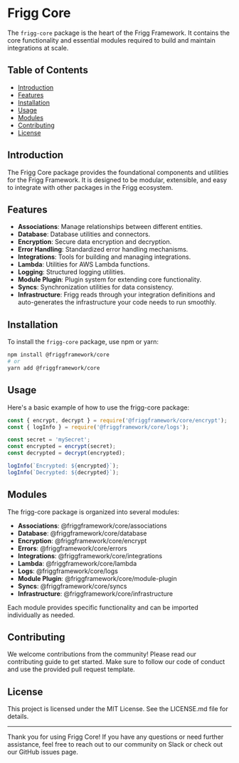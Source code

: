 # Frigg Core

The `frigg-core` package is the heart of the Frigg Framework. It contains the core functionality and essential modules required to build and maintain integrations at scale.


## Table of Contents

- [Introduction](#introduction)
- [Features](#features)
- [Installation](#installation)
- [Usage](#usage)
- [Modules](#modules)
- [Contributing](#contributing)
- [License](#license)

## Introduction

The Frigg Core package provides the foundational components and utilities for the Frigg Framework. It is designed to be modular, extensible, and easy to integrate with other packages in the Frigg ecosystem.

## Features

- **Associations**: Manage relationships between different entities.
- **Database**: Database utilities and connectors.
- **Encryption**: Secure data encryption and decryption.
- **Error Handling**: Standardized error handling mechanisms.
- **Integrations**: Tools for building and managing integrations.
- **Lambda**: Utilities for AWS Lambda functions.
- **Logging**: Structured logging utilities.
- **Module Plugin**: Plugin system for extending core functionality.
- **Syncs**: Synchronization utilities for data consistency.
- **Infrastructure**: Frigg reads through your integration definitions and auto-generates the infrastructure your code needs to run smoothly.

## Installation

To install the `frigg-core` package, use npm or yarn:

```sh
npm install @friggframework/core
# or
yarn add @friggframework/core
```
## Usage
Here's a basic example of how to use the frigg-core package:
```javascript
const { encrypt, decrypt } = require('@friggframework/core/encrypt');
const { logInfo } = require('@friggframework/core/logs');

const secret = 'mySecret';
const encrypted = encrypt(secret);
const decrypted = decrypt(encrypted);

logInfo(`Encrypted: ${encrypted}`);
logInfo(`Decrypted: ${decrypted}`);
```

## Modules

The frigg-core package is organized into several modules:

- **Associations**: @friggframework/core/associations
- **Database**: @friggframework/core/database
- **Encryption**: @friggframework/core/encrypt
- **Errors**: @friggframework/core/errors
- **Integrations**: @friggframework/core/integrations
- **Lambda**: @friggframework/core/lambda
- **Logs**: @friggframework/core/logs
- **Module Plugin**: @friggframework/core/module-plugin
- **Syncs**: @friggframework/core/syncs
- **Infrastructure**: @friggframework/core/infrastructure


Each module provides specific functionality and can be imported individually as needed.

## Contributing

We welcome contributions from the community! Please read our contributing guide to get started. Make sure to follow our code of conduct and use the provided pull request template.

## License

This project is licensed under the MIT License. See the LICENSE.md file for details.

---
Thank you for using Frigg Core! If you have any questions or need further assistance, feel free to reach out to our community on Slack or check out our GitHub issues page.
